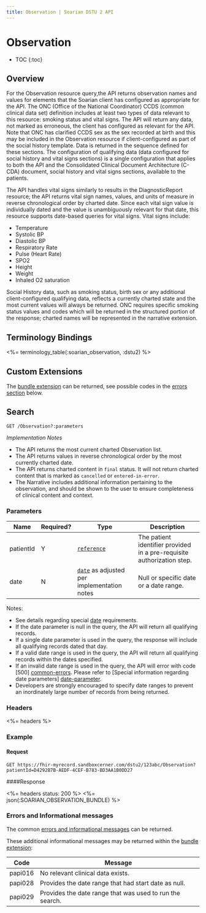 ```yaml
---
title: Observation | Soarian DSTU 2 API
---
```


# Observation

* TOC
{:toc}

## Overview

For the Observation resource query,the API returns observation names and values for elements that the Soarian client has configured as appropriate for the API. The ONC (Office of the National Coordinator) CCDS (common clinical data set) definition includes at least two types of data relevant to this resource: smoking status and vital signs. The API will return any data, not marked as erroneous, the client has configured as relevant for the API. Note that ONC has clarified CCDS sex as the sex recorded at birth and this may be included in the Observation resource if client-configured as part of the social history template. Data is returned in the sequence defined for these sections. The configuration of qualifying data (data configured for social history and vital signs sections) is a single configuration that applies to both the API and the Consolidated Clinical Document Architecture (C-CDA) document, social history and vital signs sections, available to the patients.

The API handles vital signs similarly to results in the DiagnosticReport resource; the API returns vital sign names, values, and units of measure in reverse chronological order by charted date. Since each vital sign value is individually dated and the value is unambiguously relevant for that date, this resource supports date-based queries for vital signs. Vital signs include:

* Temperature
* Systolic BP
* Diastolic BP
* Respiratory Rate
* Pulse (Heart Rate)
* SPO2
* Height
* Weight
* Inhaled O2 saturation

Social History data, such as smoking status, birth sex or any additional client-configured qualifying data, reflects a currently charted state and the most current values will always be returned. ONC requires specific smoking status values and codes which will be returned in the structured portion of the response; charted names will be represented in the narrative extension.

## Terminology Bindings

<%= terminology_table(:soarian_observation, :dstu2) %>

## Custom Extensions

The [bundle extension] can be returned, see possible codes in the [errors section] below.

## Search

	GET /Observation?:parameters

_Implementation Notes_

* The API returns the most current charted Observation list.
* The API returns values in reverse chronological order by the most currently charted date.
* The API returns charted content in `final` status. It will not return charted content that is marked as `cancelled` or `entered-in-error`.
* The Narrative includes additional information pertaining to the observation, and should be shown to the user to ensure completeness of clinical content and context.

### Parameters

 Name      | Required? | Type                                          | Description
-----------|-----------|-----------------------------------------------|------------------------------------------------------------------------
 patientId | Y         | [`reference`]                                 | The patient identifier provided in a pre-requisite authorization step.
 date      | N         | [`date`] as adjusted per implementation notes | Null or specific date or a date range.

Notes:

* See details regarding special [date][date-parameter] requirements.
* If the date parameter is null in the query, the API will return all qualifying records.
* If a single date parameter is used in the query, the response will include all qualifying records dated that day.
* If a valid date range is used in the query, the API will return all qualifying records within the dates specified.
* If an invalid date range is used in the query, the API will error with code [500] [common-errors]. Please refer to [Special information regarding date parameters] [date-parameter].
* Developers are strongly encouraged to specify date ranges to prevent an inordinately large number of records from being returned.

### Headers

<%= headers %>

### Example

#### Request

	GET https://fhir-myrecord.sandboxcerner.com/dstu2/123abc/Observation?patientId=D4292B7B-AEDF-4CEF-B783-BD3AA1B0DD27

####Response

<%= headers status: 200 %>
<%= json(:SOARIAN_OBSERVATION_BUNDLE) %>

### Errors and Informational messages

The common [errors and informational messages][common-errors] can be returned.

These additional informational messages may be returned within the [bundle extension]:

 Code    | Message
---------|-----------------------------------
 papi016 | No relevant clinical data exists.
 papi028 | Provides the date range that had start date as null.
 papi029 | Provides the date range that was used to run the search.

[bundle extension]: ../../#bundle-message-extension
[errors section]: #errors-and-informational-messages
[`reference`]: http://hl7.org/fhir/DSTU2/search.html#reference
[`date`]: http://hl7.org/fhir/DSTU2/search.html#date
[common-errors]: ../../common-errors
[date-parameter]: ../../#special-information-regarding-date-parameters
